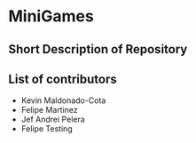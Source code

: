 # MiniGames

## Short Description of Repository

## List of contributors
- Kevin Maldonado-Cota
- Felipe Martinez
- Jef Andrei Pelera
- Felipe Testing